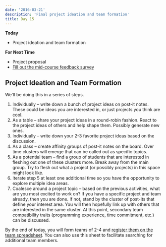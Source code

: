 ```yaml
---
date: '2016-03-21'
description: 'Final project ideation and team formation'
title: Day 15
---
```


**Today**

* Project ideation and team formation

**For Next Time**

* Project proposal
* [Fill out the mid-course feedback survey]({{site.course.mid_course_feedback_survey_url}})

## Project Ideation and Team Formation

We'll be doing this in a series of steps.

1. Individually – write down a bunch of project ideas on post-it notes. These could be ideas you are interested in, or just projects you think are cool.
2. As a table – share your project ideas in a round-robin fashion. React to the project ideas of others and help shape them. Possibly generate new ones.
3. Individually – write down your 2-3 favorite project ideas based on the discussion.
4. As a class – create affinity groups of post-it notes on the board. Over time clusters will emerge that can be called out as specific topics.
5. As a potential team – find a group of students that are interested in fleshing out one of these clusters more. Break away from the main group. Try to flesh out what a project (or possibly projects) in this space might look like.
6. Iterate step 5 at least one additional time so you have the opportunity to explore multiple idea areas.
7. Coalesce around a project topic – based on the previous activities, what are you most excited to work on? If you have a specific project and team already, then you are done. If not, stand by the cluster of post-its that define your interest area. You will then hopefully link up with others that are interested in the same cluster. At this point, secondary team compatibility traits (programming experience, time commitment, etc.) can be discussed.

By the end of today, you will form teams of 2-4 and [register them on the team
spreadsheet]({{site.course.final_project_proposal_spreadsheet}}).
You can also use this sheet to facilitate searching for additional team
members.

